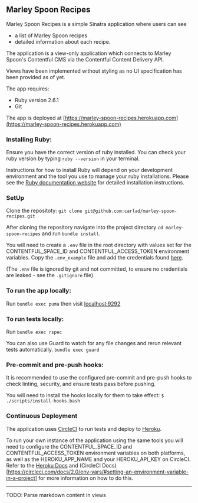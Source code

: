 ## Marley Spoon Recipes

Marley Spoon Recipes is a simple Sinatra application where users can see
- a list of Marley Spoon recipes
- detailed information about each recipe.

The application is a view-only application which connects to Marley Spoon's Contentful CMS via the Contentful Content Delivery API.

Views have been implemented without styling as no UI specification has been provided as of yet.

The app requires:
- Ruby version 2.6.1
- Git

The app is deployed at [https://marley-spoon-recipes.herokuapp.com](https://marley-spoon-recipes.herokuapp.com)

### Installing Ruby:

Ensure you have the correct version of ruby installed. You can check your ruby version by typing `ruby --version` in your terminal.

Instructions for how to install Ruby will depend on your development environment and the tool you use to manage your ruby installations. Please see the [Ruby documentation website](https://www.ruby-lang.org/en/documentation/installation/) for detailed installation instructions.

### SetUp

Clone the repositoty: `git clone git@github.com:carlad/marley-spoon-recipes.git`

After cloning the repository navigate into the project directory `cd marley-spoon-recipes` and run `bundle install`.

You will need to create a `.env` file in the root directory with values set for the CONTENTFUL_SPACE_ID and 
CONTENTFUL_ACCESS_TOKEN environment variables. Copy the `.env_example` file and add the credentials found [here](https://gist.github.com/lawitschka/063f2e28bd6993cac5f8b40b991ae899#credentials).

(The `.env` file is ignored by git and not committed, to ensure no credentials are leaked - see the `.gitignore` file).

### To run the app locally:

Run `bundle exec puma` then visit [localhost:9292](localhost:9292)

### To run tests locally:

Run `bundle exec rspec`

You can also use Guard to watch for any file changes and rerun relevant tests automatically.
`bundle exec guard`

### Pre-commit and pre-push hooks:
It is recommended to use the configured pre-commit and pre-push hooks to check linting, security, and ensure tests pass before pushing.

You will need to install the hooks locally for them to take effect:
`$ ./scripts/install-hooks.bash`

### Continuous Deployment
The application uses [CircleCI](https://circleci.com) to run tests and deploy to [Heroku](https://heroku.com). 

To run your own instance of the application using the same tools you will need to configure the CONTENTFUL_SPACE_ID and CONTENTFUL_ACCESS_TOKEN environment variables on both platforms, as well as the HEROKU_APP_NAME and your HEROKU_API_KEY on CircleCI. Refer to the [Heroku Docs](https://devcenter.heroku.com/articles/config-vars#using-the-heroku-dashboard) and (CircleCI Docs)[https://circleci.com/docs/2.0/env-vars/#setting-an-environment-variable-in-a-project] for more information on how to do this.

---

TODO: Parse markdown content in views
